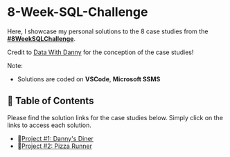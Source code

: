 # 8-Week-SQL-Challenge

Here, I showcase my personal solutions to the 8 case studies from the **[#8WeekSQLChallenge](https://8weeksqlchallenge.com)**. 

Credit to [Data With Danny](https://www.linkedin.com/company/datawithdanny/) for the conception of the case studies!

Note:

- Solutions are coded on **VSCode**, **Microsoft SSMS**

## :memo: Table of Contents

Please find the solution links for the case studies below. Simply click on the links to access each solution.
- 🍜[Project #1: Danny's Diner](https://github.com/tseyongg/Tse_Yong_SQL_Projects/tree/main/Project%20%231%20-%20Danny's%20Diner)
- 🍕[Project #2: Pizza Runner](https://github.com/tseyongg/Tse_Yong_SQL_Projects/tree/main/Project%20%232%20-%20Pizza%20Runner)